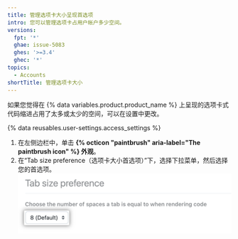 ```yaml
---
title: 管理选项卡大小呈现首选项
intro: 您可以管理选项卡占用户帐户多少空间。
versions:
  fpt: '*'
  ghae: issue-5083
  ghes: '>=3.4'
  ghec: '*'
topics:
  - Accounts
shortTitle: 管理选项卡大小
---
```


如果您觉得在 {% data variables.product.product_name %} 上呈现的选项卡式代码缩进占用了太多或太少的空间，可以在设置中更改。

{% data reusables.user-settings.access_settings %}
1. 在左侧边栏中，单击 **{% octicon "paintbrush" aria-label="The paintbrush icon" %} 外观**。
2. 在“Tab size preference（选项卡大小首选项）”下，选择下拉菜单，然后选择您的首选项。 ![选项卡大小首选项按钮](/assets/images/help/settings/tab-size-preference.png)
